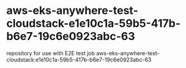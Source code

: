 # aws-eks-anywhere-test-cloudstack-e1e10c1a-59b5-417b-b6e7-19c6e0923abc-63
repository for use with E2E test job aws-eks-anywhere-test-cloudstack:e1e10c1a-59b5-417b-b6e7-19c6e0923abc-63
